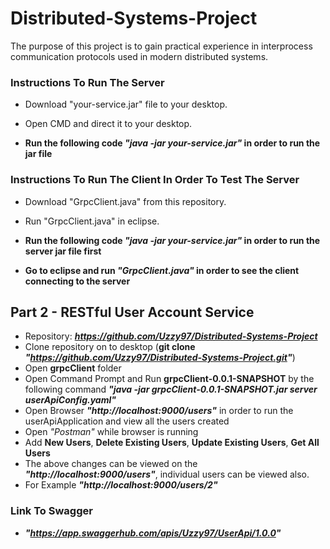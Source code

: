 # Distributed-Systems-Project
The purpose of this project is to gain practical experience in interprocess communication protocols used in modern distributed systems.

### Instructions To Run The Server

* Download "your-service.jar" file to your desktop.
* Open CMD and direct it to your desktop.

* **Run the following code _"java -jar your-service.jar"_ in order to run the jar file**

### Instructions To Run The Client In Order To Test The Server

* Download "GrpcClient.java" from this repository.
* Run "GrpcClient.java" in eclipse.

* **Run the following code _"java -jar your-service.jar"_ in order to run the server jar file first**
* **Go to eclipse and run _"GrpcClient.java"_ in order to see the client connecting to the server**

## Part 2 - RESTful User Account Service

* Repository: **_https://github.com/Uzzy97/Distributed-Systems-Project_**
* Clone repository on to desktop (**git clone _"https://github.com/Uzzy97/Distributed-Systems-Project.git"_**)
* Open **grpcClient** folder
* Open Command Prompt and Run **grpcClient-0.0.1-SNAPSHOT** by the following command **_"java -jar grpcClient-0.0.1-SNAPSHOT.jar server userApiConfig.yaml"_**
* Open Browser **_"http://localhost:9000/users"_** in order to run the userApiApplication and view all the users created
* Open _"Postman"_ while browser is running
* Add **New Users**, **Delete Existing Users**, **Update Existing Users**, **Get All Users**
* The above changes can be viewed on the **_"http://localhost:9000/users"_**, individual users can be viewed also.
* For Example **_"http://localhost:9000/users/2"_**

### Link To Swagger

* **_"https://app.swaggerhub.com/apis/Uzzy97/UserApi/1.0.0"_** 
